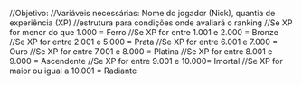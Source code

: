 //Objetivo: 
//Variáveis necessárias: Nome do jogador (Nick), quantia de experiência (XP)
//estrutura para condições onde avaliará o ranking 
//Se XP for menor do que 1.000 = Ferro
//Se XP for entre 1.001 e 2.000 = Bronze
//Se XP for entre 2.001 e 5.000 = Prata
//Se XP for entre 6.001 e 7.000 = Ouro
//Se XP for entre 7.001 e 8.000 = Platina
//Se XP for entre 8.001 e 9.000 = Ascendente
//Se XP for entre 9.001 e 10.000= Imortal
//Se XP for maior ou igual a 10.001 = Radiante